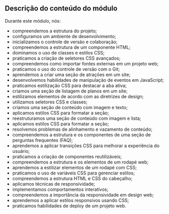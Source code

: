 ## Descrição do conteúdo do módulo
Durante este módulo, nós:
- compreendemos a estrutura do projeto;
- configuramos um ambiente de desenvolvimento;
- inicializamos o controle de versão e colaboração;
- compreendemos a estrutura de um componente HTML;
- dominamos o uso de classes e estilos CSS;
- praticamos a criação de seletores CSS avançados;
- compreendemos como importar fontes externas em um projeto web;
- praticamos o uso do controle de versão com o Git;
- aprendemos a criar uma seção de atrações em um site;
- desenvolvemos habilidades de manipulação de eventos em JavaScript;
- praticamos estilização CSS para destacar a aba ativa;
- criamos uma seção de listagem de planos em um site;
- estilizamos elementos de acordo com as diretrizes de design;
- utilizamos seletores CSS e classes;
- criamos uma seção de conteúdo com imagem e texto;
- aplicamos estilos CSS para formatar a seção;
- reestruturamos uma seção de conteúdo com imagem e lista;
- aplicamos estilos CSS para formatar a seção;
- resolvemos problemas de alinhamento e vazamento de conteúdo;
- compreendemos a estrutura e os componentes de uma seção de perguntas frequentes (FAQ);
- aprendemos a aplicar transições CSS para melhorar a experiência do usuário;
- praticamos a criação de componentes reutilizáveis;
- compreendemos a estrutura e os elementos de um rodapé web;
- aprendemos a estilizar elementos de um rodapé com CSS;
- praticamos o uso de variáveis CSS para gerenciar estilos;
- compreendemos a estrutura HTML e CSS do cabeçalho;
- aplicamos técnicas de responsividade;
- implementamos comportamentos interativos;
- compreendemos a importância da responsividade em design web;
- aprendemos a aplicar estilos responsivos usando CSS;
- praticamos habilidades de deploy de um projeto web.
